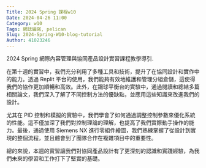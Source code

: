 ```yaml
---
Title: 2024 Spring 課程w10
Date: 2024-04-26 11:00
Category: w10
Tags: 網誌編寫, pelican
Slug: 2024-Spring-W10-blog-tutorial
Author: 41023246
---
```


2024 Spring 網際內容管理與協同產品設計實習課程教學導引.

<!-- PELICAN_END_SUMMARY -->

在第十週的實習中，我們充分利用了多種工具和技術，提升了在協同設計和實作中的能力。透過 Replit 平台的使用，我們能夠有效地維護和管理分組倉儲，這使得我們的協作更加順暢和高效。此外，在鋼球平衡台的實驗中，通過閱讀和總結多篇相關論文，我們深入了解了不同控制方法的優缺點，並應用這些知識來改進我們的設計。

尤其在 PID 控制和模擬的實驗中，我們學會了如何通過調整控制參數來優化系統的性能。這不僅加深了我們對控制理論的理解，也提高了我們實際動手操作的能力。最後，通過使用 Siemens NX 進行零組件繪圖，我們熟練掌握了從設計到實現的整個流程，並且體會到了團隊合作在複雜項目中的重要性。

總的來說，本週的實習讓我們對協同產品設計有了更深刻的認識和實踐經驗，為我們未來的學習和工作打下了堅實的基礎。